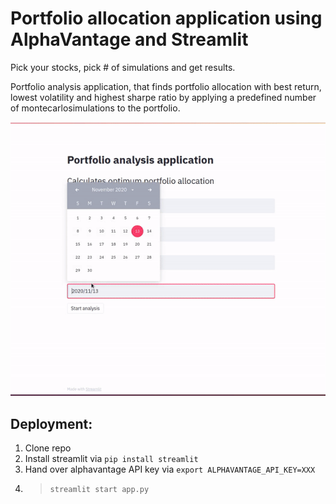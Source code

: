 # Portfolio allocation application using AlphaVantage and Streamlit

Pick your stocks, pick # of simulations and get results.

Portfolio analysis application, that finds portfolio allocation with best return, lowest volatility and highest sharpe ratio by applying a predefined number of montecarlosimulations to the portfolio.

![Image1](./assets/example.gif)

## Deployment:
1. Clone repo
2. Install streamlit via `pip install streamlit`
3. Hand over alphavantage API key via  `export ALPHAVANTAGE_API_KEY=XXX`
4. > `streamlit start app.py`